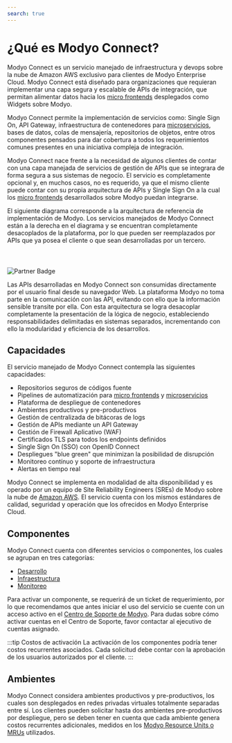 ```yaml
---
search: true
---
```

# ¿Qué es Modyo Connect?
Modyo Connect es un servicio manejado de infraestructura y devops sobre la nube de Amazon AWS exclusivo para clientes de Modyo Enterprise Cloud. Modyo Connect está diseñado para organizaciones que requieran implementar una capa segura y escalable de APIs de integración, que permitan alimentar datos hacia los [micro frontends](resources/microfrontends.md) desplegados como Widgets sobre Modyo.

Modyo Connect permite la implementación de servicios como: Single Sign On, API Gateway, infraestructura de contenedores para [microservicios](resources/microservices.md), bases de datos, colas de mensajería, repositorios de objetos, entre otros componentes pensados para dar cobertura a todos los requerimientos comunes presentes en una iniciativa compleja de integración.

Modyo Connect nace frente a la necesidad de algunos clientes de contar con una capa manejada de servicios de gestión de APIs que se integrara de forma segura a sus sistemas de negocio. El servicio es completamente opcional y, en muchos casos, no es requerido, ya que el mismo cliente puede contar con su propia arquitectura de APIs y Single Sign On a la cual los [micro frontends](resources/microfrontends.md) desarrollados sobre Modyo puedan integrarse.

El siguiente diagrama corresponde a la arquitectura de referencia de implementación de Modyo. Los servicios manejados de Modyo Connect están a la derecha en el diagrama y se encuentran completamente desacoplados de la plataforma, por lo que pueden ser reemplazados por APIs que ya posea el cliente o que sean desarrolladas por un tercero.

<img src="/assets/img/infrastructure/reference_architecture.png" alt="Partner Badge" style="margin-top: 40px;" />

Las APIs desarrolladas en Modyo Connect son consumidas directamente por el usuario final desde su navegador Web. La plataforma Modyo no toma parte en la comunicación con las API, evitando con ello que la información sensible transite por ella. Con esta arquitectura se logra desacoplar completamente la presentación de la lógica de negocio, estableciendo responsabilidades delimitadas en sistemas separados, incrementando con ello la modularidad y eficiencia de los desarrollos.


## Capacidades
El servicio manejado de Modyo Connect contempla las siguientes capacidades:
- Repositorios seguros de códigos fuente
- Pipelines de automatización para [micro frontends](resources/microfrontends.md) y [microservicios](resources/microservices.md)
- Plataforma de despliegue de contenedores
- Ambientes productivos y pre-productivos
- Gestión de centralizada de bitácoras de logs
- Gestión de APIs mediante un API Gateway
- Gestión de Firewall Aplicativo (WAF)
- Certificados TLS para todos los endpoints definidos
- Single Sign On (SSO) con OpenID Connect
- Despliegues "blue green" que minimizan la posibilidad de disrupción
- Monitoreo contínuo y soporte de infraestructura
- Alertas en tiempo real

Modyo Connect se implementa en modalidad de alta disponibilidad y es operado por un equipo de Site Reliability Engineers (SREs) de Modyo sobre la nube de [Amazon AWS](#arquitectura). El servicio cuenta con los mismos estándares de calidad, seguridad y operación que los ofrecidos en Modyo Enterprise Cloud.

## Componentes
Modyo Connect cuenta con diferentes servicios o componentes, los cuales se agrupan en tres categorías: 
- [Desarrollo](components/development.md)
- [Infraestructura](components/infrastructure.md)
- [Monitoreo](components/monitoring.md)

Para activar un componente, se requerirá de un ticket de requerimiento, por lo que recomendamos que antes iniciar el uso del servicio se cuente con un acceso activo en el [Centro de Soporte de Modyo](https://support.modyo.com). Para dudas sobre cómo activar cuentas en el Centro de Soporte, favor contactar al ejecutivo de cuentas asignado.

:::tip Costos de activación
La activación de los componentes podría tener costos recurrentes asociados. Cada solicitud debe contar con la aprobación de los usuarios autorizados por el cliente.
:::

## Ambientes
Modyo Connect considera ambientes productivos y pre-productivos, los cuales son desplegados en redes privadas virtuales totalmente separadas entre sí. Los clientes pueden solicitar hasta dos ambientes pre-productivos por despliegue, pero se deben tener en cuenta que cada ambiente genera costos recurrentes adicionales, medidos en los [Modyo Resource Units o MRUs](resources/mrus.md) utilizados.
